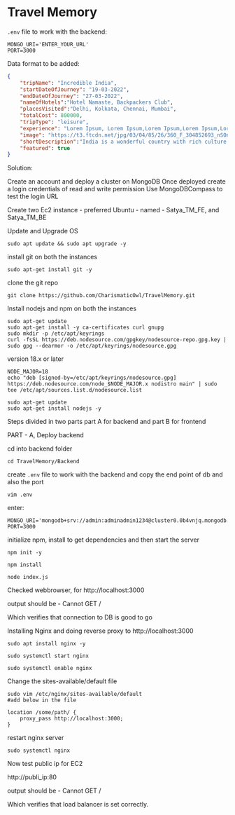 # Travel Memory

`.env` file to work with the backend:

```
MONGO_URI='ENTER_YOUR_URL'
PORT=3000
```

Data format to be added: 

```json
{
    "tripName": "Incredible India",
    "startDateOfJourney": "19-03-2022",
    "endDateOfJourney": "27-03-2022",
    "nameOfHotels":"Hotel Namaste, Backpackers Club",
    "placesVisited":"Delhi, Kolkata, Chennai, Mumbai",
    "totalCost": 800000,
    "tripType": "leisure",
    "experience": "Lorem Ipsum, Lorem Ipsum,Lorem Ipsum,Lorem Ipsum,Lorem Ipsum,Lorem Ipsum,Lorem Ipsum,Lorem Ipsum,Lorem Ipsum,Lorem Ipsum,Lorem Ipsum,Lorem Ipsum,Lorem Ipsum,Lorem Ipsum,Lorem Ipsum,Lorem Ipsum,Lorem Ipsum,Lorem Ipsum,Lorem Ipsum,Lorem Ipsum,Lorem Ipsum,Lorem Ipsum,Lorem Ipsum,Lorem Ipsum,Lorem Ipsum,Lorem Ipsum,Lorem Ipsum, ",
    "image": "https://t3.ftcdn.net/jpg/03/04/85/26/360_F_304852693_nSOn9KvUgafgvZ6wM0CNaULYUa7xXBkA.jpg",
    "shortDescription":"India is a wonderful country with rich culture and good people.",
    "featured": true
}
```
Solution:

Create an account and deploy a cluster on MongoDB
Once deployed create a login credentials of read and write permission
Use MongoDBCompass to test the login URL

Create two Ec2 instance - preferred Ubuntu - named - Satya_TM_FE, and Satya_TM_BE

Update and Upgrade OS
```
sudo apt update && sudo apt upgrade -y
```

install git on  both the instances

```shell
sudo apt-get install git -y
```

clone the git repo

```
git clone https://github.com/CharismaticOwl/TravelMemory.git
```
Install nodejs and npm on both the instances
```
sudo apt-get update
sudo apt-get install -y ca-certificates curl gnupg
sudo mkdir -p /etc/apt/keyrings
curl -fsSL https://deb.nodesource.com/gpgkey/nodesource-repo.gpg.key | sudo gpg --dearmor -o /etc/apt/keyrings/nodesource.gpg
```
version 18.x or later
```
NODE_MAJOR=18
echo "deb [signed-by=/etc/apt/keyrings/nodesource.gpg] https://deb.nodesource.com/node_$NODE_MAJOR.x nodistro main" | sudo tee /etc/apt/sources.list.d/nodesource.list
```
```
sudo apt-get update
sudo apt-get install nodejs -y
```

Steps divided in two parts part A for backend and part B for frontend

PART - A, Deploy backend

cd into backend folder

```
cd TravelMemory/Backend
```
create `.env` file to work with the backend and copy the end point of db and also the port
```
vim .env
```
enter:
```text
MONGO_URI='mongodb+srv://admin:adminadmin1234@cluster0.0b4vnjq.mongodb.net/mern_app'
PORT=3000
```

initialize npm, install to get dependencies and then start the server


```
npm init -y

npm install

node index.js
```
Checked webbrowser, for http://localhost:3000

output should be - Cannot GET /

Which verifies that connection to DB is good to go

Installing Nginx and doing reverse proxy to http://localhost:3000
```
sudo apt install nginx -y

sudo systemctl start nginx

sudo systemctl enable nginx
```
Change the sites-available/default file

```
sudo vim /etc/nginx/sites-available/default
#add below in the file

location /some/path/ {
    proxy_pass http://localhost:3000;
}
```
restart nginx server

```
sudo systemctl nginx

````

Now test public ip for EC2

http://publi_ip:80

output should be - Cannot GET /

Which verifies that load balancer is set correctly.
